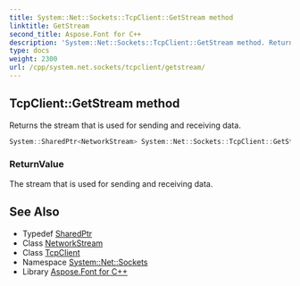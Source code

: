 ```yaml
---
title: System::Net::Sockets::TcpClient::GetStream method
linktitle: GetStream
second_title: Aspose.Font for C++
description: 'System::Net::Sockets::TcpClient::GetStream method. Returns the stream that is used for sending and receiving data in C++.'
type: docs
weight: 2300
url: /cpp/system.net.sockets/tcpclient/getstream/
---
```

## TcpClient::GetStream method


Returns the stream that is used for sending and receiving data.

```cpp
System::SharedPtr<NetworkStream> System::Net::Sockets::TcpClient::GetStream()
```


### ReturnValue

The stream that is used for sending and receiving data.

## See Also

* Typedef [SharedPtr](../../../system/sharedptr/)
* Class [NetworkStream](../../networkstream/)
* Class [TcpClient](../)
* Namespace [System::Net::Sockets](../../)
* Library [Aspose.Font for C++](../../../)
